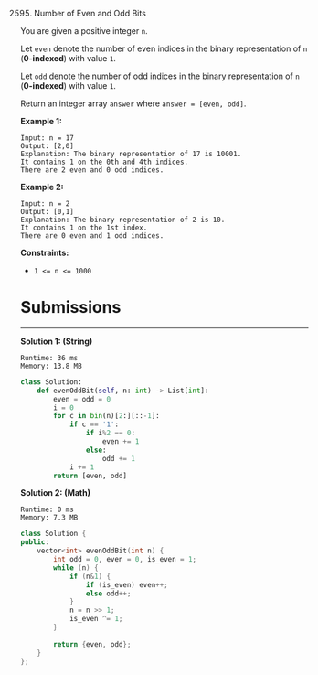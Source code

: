 2595. Number of Even and Odd Bits

You are given a positive integer `n`.

Let `even` denote the number of even indices in the binary representation of `n` (**0-indexed**) with value `1`.

Let `odd` denote the number of odd indices in the binary representation of `n` (**0-indexed**) with value `1`.

Return an integer array `answer` where `answer = [even, odd]`.

 

**Example 1:**
```
Input: n = 17
Output: [2,0]
Explanation: The binary representation of 17 is 10001. 
It contains 1 on the 0th and 4th indices. 
There are 2 even and 0 odd indices.
```

**Example 2:**
```
Input: n = 2
Output: [0,1]
Explanation: The binary representation of 2 is 10.
It contains 1 on the 1st index. 
There are 0 even and 1 odd indices.
```

**Constraints:**

* `1 <= n <= 1000`

# Submissions
---
**Solution 1: (String)**
```
Runtime: 36 ms
Memory: 13.8 MB
```
```python
class Solution:
    def evenOddBit(self, n: int) -> List[int]:
        even = odd = 0
        i = 0
        for c in bin(n)[2:][::-1]:
            if c == '1':
                if i%2 == 0:
                    even += 1
                else:
                    odd += 1
            i += 1
        return [even, odd]
```

**Solution 2: (Math)**
```
Runtime: 0 ms
Memory: 7.3 MB
```
```c++
class Solution {
public:
    vector<int> evenOddBit(int n) {
        int odd = 0, even = 0, is_even = 1;
        while (n) {
            if (n&1) {
                if (is_even) even++;
                else odd++;
            }
            n = n >> 1;
            is_even ^= 1;
        }
        
        return {even, odd};
    }
};
```

